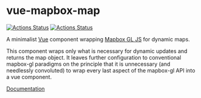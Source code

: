 vue-mapbox-map
==============

[![Actions Status](https://github.com/cityseer/vue-mapbox-map/workflows/publish%20package/badge.svg)](https://github.com/cityseer/vue-mapbox-map/actions) [![Actions Status](https://github.com/cityseer/vue-mapbox-map/workflows/publish%20docs/badge.svg)](https://github.com/cityseer/vue-mapbox-map/actions)

A minimalist [Vue](https://vuejs.org/) component wrapping [Mapbox GL JS](https://www.mapbox.com/mapbox-gl-js/api/) for dynamic maps.

This component wraps only what is necessary for dynamic updates and returns the map object. It leaves further configuration to conventional mapbox-gl paradigms on the principle that it is unnecessary (and needlessly convoluted) to wrap every last aspect of the mapbox-gl API into a vue component.

[Documentation](https://cityseer.github.io/vue-mapbox-map)
